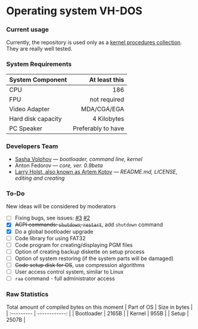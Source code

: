 # Operating system VH-DOS
### Current usage
Currently, the repository is used only as a [kernel procedures collection](https://github.com/SashaVolohov/VH-DOS/tree/master/sources/kernel). They are really well tested.

### System Requirements
| System Component | At least this |
| :--------------- | ------------: |
| CPU | 186 |
| FPU | not required |
| Video Adapter | MDA/CGA/EGA |
| Hard disk capacity | 4 Kilobytes |
| PC Speaker | Preferably to have |

### Developers Team
* [Sasha Volohov](https://github.com/SashaVolohov) — *bootloader, command line, kernel*
* Anton Fedorov — *core, ver. 0.9beta*
* [Larry Holst, also known as Artem Kotov](https://github.com/Diicorp95) — *README.md, LICENSE, editing and creating*

### To-Do
New ideas will be considered by moderators
- [ ] Fixing bugs, see issues: [#3](https://github.com/SashaVolohov/VH-DOS/issues/3) [#2](https://github.com/SashaVolohov/VH-DOS/issues/2)
- [X] ~~ACPI commands: `shutdown`, `restart`~~, add `shutdown` command
- [X] Do a global bootloader upgrade
- [ ] Code library for using FAT32
- [ ] Code program for creating/displaying PGM files
- [ ] Option of creating backup diskette on setup process
- [ ] Option of system restoring (if the system parts will be damaged)
- [ ] ~~Code setup disk for OS~~, use compression algorithms
- [ ] User access control system, similar to Linux
- [ ] `raa` command - full administrator access

### Raw Statistics
Total amount of compiled bytes on this moment
| Part of OS | Size in bytes |
| :--------- | ------------: |
| Bootloader | 2165B |
| Kernel | 955B |
| Setup | 2507B |
